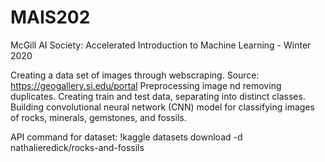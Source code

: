 # MAIS202
McGill AI Society: Accelerated Introduction to Machine Learning - Winter 2020 

Creating a data set of images through webscraping. Source: https://geogallery.si.edu/portal
Preprocessing image nd removing duplicates. Creating train and test data, separating into distinct classes. 
Building convolutional neural network (CNN) model for classifying images of rocks, minerals, gemstones, and fossils. 

API command for dataset: 
!kaggle datasets download -d nathalieredick/rocks-and-fossils
